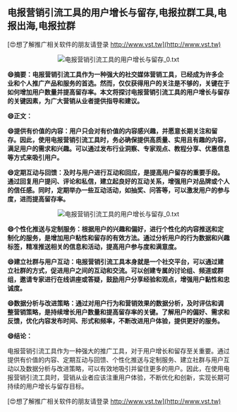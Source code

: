 ## **电报营销引流工具的用户增长与留存,电报拉群工具,电报出海,电报拉群**

[😍想了解推广相关软件的朋友请登录 http://www.vst.tw](http://www.vst.tw)

 <center><img src="https://vst.tw/MP4/tuiguang/png/8.png" alt="电报营销引流工具的用户增长与留存_0.txt"></center>

**😄摘要：电报营销引流工具作为一种强大的社交媒体营销工具，已经成为许多企业和个人推广产品和服务的首选。然而，仅仅获得用户的关注是不够的，关键在于如何增加用户数量并提高留存率。本文将探讨电报营销引流工具的用户增长与留存的关键因素，为广大营销从业者提供指导和建议。**

**😄正文：**

**😄提供有价值的内容：用户只会对有价值的内容感兴趣，并愿意长期关注和留存。因此，使用电报营销引流工具时，务必确保提供高质量、实用且有趣的内容，满足用户的需求和兴趣。可以通过发布行业洞察、专家观点、教程分享、优惠信息等方式来吸引用户。**

**😄定期互动与回馈：及时与用户进行互动和回应，是提高用户留存的重要手段。通过回复用户提问、评论和私信，建立起良好的互动关系，增强用户对品牌或个人的信任感。同时，定期举办一些互动活动，如抽奖、问答等，可以激发用户的参与度，进而提高留存率。**

 <center><img src="https://vst.tw/MP4/tuiguang/png/3.png" alt="电报营销引流工具的用户增长与留存_0.txt"></center>

**😄个性化推送与定制服务：根据用户的兴趣和偏好，进行个性化的内容推送和定制化的服务，是增加用户粘性和留存的有效方法。通过分析用户的行为数据和兴趣标签，精准推送相关的信息和活动，提高用户参与度和满意度。**

**😄建立社群与用户互动：电报营销引流工具本身就是一个社交平台，可以通过建立社群的方式，促进用户之间的互动和交流。可以创建专属的讨论组、频道或群组，邀请专家进行在线讲座或答疑，鼓励用户分享经验和观点，增强用户黏性和忠诚度。**

**😄数据分析与改进策略：通过对用户行为和营销效果的数据分析，及时评估和调整营销策略，是持续增长用户数量和提高留存率的关键。了解用户的偏好、需求和反馈，优化内容发布时间、形式和频率，不断改进用户体验，提供更好的服务。**

**😄结论：**

电报营销引流工具作为一种强大的推广工具，对于用户增长和留存至关重要。通过提供有价值的内容、定期互动与回馈、个性化推送与定制服务、建立社群与用户互动以及数据分析与改进策略，可以有效地吸引并留住更多的用户。因此，在使用电报营销引流工具时，营销从业者应该注重用户体验，不断优化和创新，实现长期可持续的用户增长与留存目标。

[😍想了解推广相关软件的朋友请登录 http://www.vst.tw](http://www.vst.tw)



